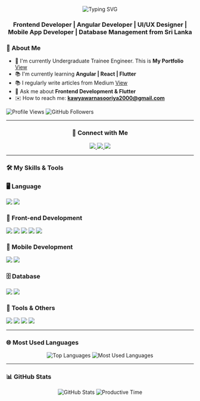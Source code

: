 
<p align="center">
  <img src="https://readme-typing-svg.herokuapp.com?font=Fira+Code&weight=600&size=24&duration=3000&pause=1000&color=0639f9&center=true&vCenter=true&width=600&lines=Hi,+I+am+Kawya+Warnasuriya;" alt="Typing SVG" />
</p>

### <p align="center">Frontend Developer | Angular Developer | UI/UX Designer | Mobile App Developer | Database Management from Sri Lanka </p>

### 🌟 About Me
- 💪 I'm currently Undergraduate Trainee Engineer. This is **My Portfolio** [View](https://kawyawarnasuriya.github.io/portfolio/)
- 📚 I'm currently learning **Angular | React | Flutter**
- 📚 I regularly write articles from Medium [View](https://medium.com/@kawi5570)
- 📱 Ask me about **Frontend Development & Flutter**
- ✉️ How to reach me: **kawyawarnasooriya2000@gmail.com**
  
<p align="left">
  <img src="https://komarev.com/ghpvc/?username=KawyaWarnasuriya&color=blue" alt="Profile Views"/>
  <img src="https://img.shields.io/github/followers/KawyaWarnasuriya?style=social" alt="GitHub Followers"/>
</p>

---

### <p align="center"> 👥 Connect with Me </p>
<p align="center">
  <a href="https://www.linkedin.com/in/kawyawarnasuriya">
    <img src="https://img.shields.io/badge/-LinkedIn-blue?style=flat-square&logo=linkedin"/>
  </a>
  <a href="https://github.com/kawyawarnasuriya">
    <img src="https://img.shields.io/badge/-GitHub-black?style=flat-square&logo=github"/>
  </a>
  <a href="https://medium.com/@kawi5570">
    <img src="https://img.shields.io/badge/-Medium-black?style=flat-square&logo=medium"/>
  </a>
</p>


---

### <p align="left">🛠️ My Skills & Tools </p>
  ### 🖥️ Language  
<p align="left">
  <img src="https://img.shields.io/badge/-Java-007396?style=flat-square&logo=java"/>
  <img src="https://img.shields.io/badge/-Python-3776AB?style=flat-square&logo=python"/>
</p>

### 🎨 Front-end Development  
<p align="left">
  <img src="https://img.shields.io/badge/-HTML5-E34F26?style=flat-square&logo=html5&logoColor=white"/>
  <img src="https://img.shields.io/badge/-CSS3-1572B6?style=flat-square&logo=css3"/>
  <img src="https://img.shields.io/badge/-JavaScript-F7DF1E?style=flat-square&logo=javascript&logoColor=black"/>
  <img src="https://img.shields.io/badge/-Angular-DD0031?style=flat-square&logo=angular"/>
  <img src="https://img.shields.io/badge/-TypeScript-3178C6?style=flat-square&logo=typescript"/>
</p>

### 📱 Mobile Development  
<p align="left">
  <img src="https://img.shields.io/badge/-Flutter-02569B?style=flat-square&logo=flutter"/>
  <img src="https://img.shields.io/badge/-Dart-0175C2?style=flat-square&logo=dart"/>
</p>

### 🗄️ Database  
<p align="left">
  <img src="https://img.shields.io/badge/-Firebase-FFCA28?style=flat-square&logo=firebase"/>
  <img src="https://img.shields.io/badge/-MySQL-4479A1?style=flat-square&logo=mysql"/>
</p>

### 🔧 Tools & Others  
<p align="left">
  <img src="https://img.shields.io/badge/-Figma-F24E1E?style=flat-square&logo=figma"/>
  <img src="https://img.shields.io/badge/-Canva-00C4CC?style=flat-square&logo=canva"/>
  <img src="https://img.shields.io/badge/-NetBeans-1B6AC6?style=flat-square&logo=apache-netbeans-ide"/>
  <img src="https://img.shields.io/badge/-Spring%20Boot-6DB33F?style=flat-square&logo=spring-boot"/>
</p>


---

### 🌐 Most Used Languages
<p align="center">
  <img src="https://github-profile-summary-cards.vercel.app/api/cards/repos-per-language?username=KawyaWarnasuriya&theme=dark" alt="Top Languages" />
  <img src="https://github-profile-summary-cards.vercel.app/api/cards/most-commit-language?username=KawyaWarnasuriya&theme=dark" alt="Most Used Languages" />
</p>

---

### 📊 GitHub Stats  
<p align="center">
  <img src="https://github-profile-summary-cards.vercel.app/api/cards/stats?username=KawyaWarnasuriya&theme=radical" alt="GitHub Stats" />
  <img src="https://github-profile-summary-cards.vercel.app/api/cards/productive-time?username=KawyaWarnasuriya&theme=radical" alt="Productive Time" />
</p>


